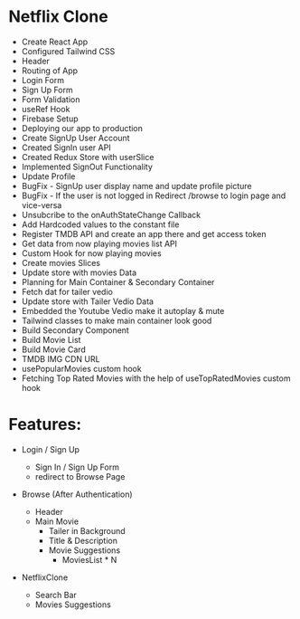 # Netflix Clone 

- Create React App
- Configured Tailwind CSS
- Header
- Routing of App
- Login Form
- Sign Up Form
- Form Validation
- useRef Hook 
- Firebase Setup
- Deploying our app to production
- Create SignUp User Account
- Created SignIn user API
- Created Redux Store with userSlice
- Implemented SignOut Functionality
- Update Profile
- BugFix - SignUp user display name and update profile picture
- BugFix - If the user is not logged in Redirect /browse to login page and vice-versa
- Unsubcribe to the onAuthStateChange Callback
- Add Hardcoded values to the constant file
- Register TMDB API and create an app there and get access token
- Get data from now playing movies list API
- Custom Hook for now playing movies
- Create movies Slices
- Update store with movies Data
- Planning for Main Container & Secondary Container
- Fetch dat for tailer vedio
- Update store with Tailer Vedio Data
- Embedded the Youtube Vedio make it autoplay & mute
- Tailwind classes to make main container look good
- Build Secondary Component
- Build Movie List
- Build Movie Card
- TMDB IMG CDN URL
- usePopularMovies custom hook
- Fetching Top Rated Movies with the help of useTopRatedMovies custom hook

# Features:
- Login / Sign Up 
  - Sign In / Sign Up Form
  - redirect to Browse Page
- Browse (After Authentication)
  - Header
  - Main Movie
     - Tailer in Background
     - Title & Description
     - Movie Suggestions
       - MoviesList * N

- NetflixClone
  - Search Bar 
  - Movies Suggestions       
